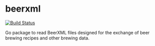 beerxml
=======

[![Build
Status](https://drone.io/github.com/stone/beerxml/status.png)](https://drone.io/github.com/stone/beerxml/latest)

Go package to read BeerXML files designed for the exchange of beer brewing recipes and other brewing data.
